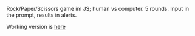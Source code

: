 Rock/Paper/Scissors game im JS; human vs computer. 5 rounds. Input in the prompt, results in alerts.

Working version is [here](https://rockpaperscissors.dainiuxt.repl.co/)